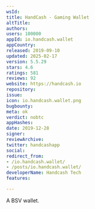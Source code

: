 ```yaml
---
wsId: 
title: HandCash - Gaming Wallet
altTitle: 
authors: 
users: 100000
appId: io.handcash.wallet
appCountry: 
released: 2019-09-10
updated: 2025-02-17
version: 5.5.29
stars: 4.6
ratings: 581
reviews: 92
website: https://handcash.io
repository: 
issue: 
icon: io.handcash.wallet.png
bugbounty: 
meta: ok
verdict: nobtc
appHashes: 
date: 2019-12-28
signer: 
reviewArchive: 
twitter: handcashapp
social: 
redirect_from:
- /io.handcash.wallet/
- /posts/io.handcash.wallet/
developerName: Handcash Tech
features: 

---
```


A BSV wallet.
